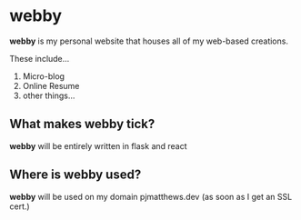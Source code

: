 # webby
**webby** is my personal website that houses all of my web-based creations.

These include...
1. Micro-blog
2. Online Resume
3. other things...

## What makes webby tick?
**webby** will be entirely written in flask and react

## Where is webby used?
**webby** will be used on my domain pjmatthews.dev (as soon as I get an SSL cert.)
